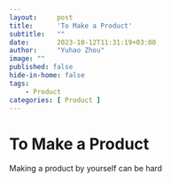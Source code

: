 ```yaml
---
layout:     post
title:      'To Make a Product'
subtitle:   ""
date:       2023-10-12T11:31:19+03:00
author:     "Yuhao Zhou"
image: ""
published: false
hide-in-home: false
tags:
    - Product
categories: [ Product ]
---
```


# To Make a Product

Making a product by yourself can be hard